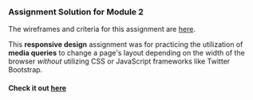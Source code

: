 ### Assignment Solution for Module 2

The wireframes and criteria for this assignment are [here](http://bit.ly/1SvqVyl).

This **responsive design** assignment was for practicing the utilization of **media queries** to change a page's layout depending on the width of the browser _without_ utilizing CSS or JavaScript frameworks like Twitter Bootstrap.

#### Check it out [here](http://jorypestorious.com/Webdev-practice/module2/)
